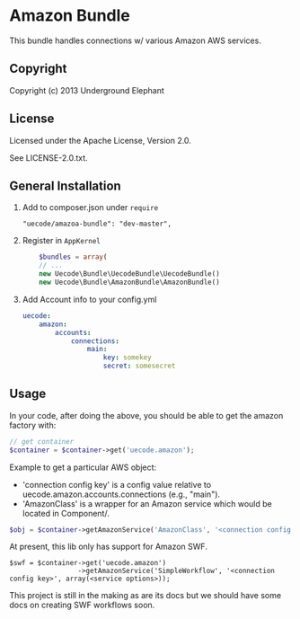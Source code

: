 Amazon Bundle
============

This bundle handles connections w/ various Amazon AWS services.

## Copyright

Copyright (c) 2013 Underground Elephant

## License

Licensed under the Apache License, Version 2.0.

See LICENSE-2.0.txt.

## General Installation

1. Add to composer.json under `require`

	```
	"uecode/amazoa-bundle": "dev-master",
	```

2. Register in `AppKernel`

	``` php
		$bundles = array(
		// ...
		new Uecode\Bundle\UecodeBundle\UecodeBundle()
		new Uecode\Bundle\AmazonBundle\AmazonBundle()
	```

3. Add Account info to your config.yml

	```yml
	uecode:
	    amazon:
	        accounts:
	            connections:
	                main:
	                    key: somekey
	                    secret: somesecret
	```

## Usage

In your code, after doing the above, you should be able to get the amazon factory with:

```php
// get container
$container = $container->get('uecode.amazon');
```

Example to get a particular AWS object:
* 'connection config key' is a config value relative to uecode.amazon.accounts.connections (e.g., "main").
* 'AmazonClass' is a wrapper for an Amazon service which would be located in Component/.
```php
$obj = $container->getAmazonService('AmazonClass', '<connection config key>', array(<service options>));
```

At present, this lib only has support for Amazon SWF.
```
$swf = $container->get('uecode.amazon')
                 ->getAmazonService('SimpleWorkflow', '<connection config key>', array(<service options>));
```

This project is still in the making as are its docs but we should have some docs on
creating SWF workflows soon.
